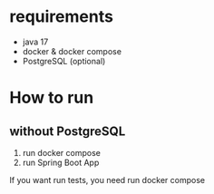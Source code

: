 # requirements
- java 17
- docker & docker compose
- PostgreSQL (optional)


# How to run
## without PostgreSQL
1. run docker compose
2. run Spring Boot App

If you want run tests, you need run docker compose